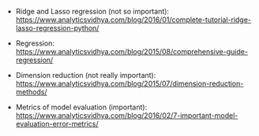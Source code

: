 * Ridge and Lasso regression (not so important): <https://www.analyticsvidhya.com/blog/2016/01/complete-tutorial-ridge-lasso-regression-python/>

* Regression: <https://www.analyticsvidhya.com/blog/2015/08/comprehensive-guide-regression/>

* Dimension reduction (not really important): <https://www.analyticsvidhya.com/blog/2015/07/dimension-reduction-methods/>

* Metrics of model evaluation (important): <https://www.analyticsvidhya.com/blog/2016/02/7-important-model-evaluation-error-metrics/>
